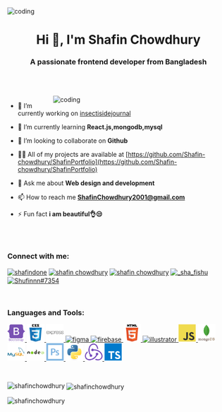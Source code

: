  <img align="center" src="https://as1.ftcdn.net/v2/jpg/02/22/96/70/1000_F_222967089_uftweUTsmcqiDYMzFXvSdOI0AfwxNqa7.jpg" alt="coding" width="850" height="280">
 <h1 align="center">Hi 👋, I'm Shafin Chowdhury</h1>
<h3 align="center">A passionate frontend developer from Bangladesh</h3>
</br>
</br>
</br>
<img align="right" src="https://media3.giphy.com/media/BferOKonYOspm28AiB/giphy.gif" alt="coding" width="400" >

- 🔭 I’m currently working on [insectisidejournal](https://github.com/Shafin-chowdhury/InsectisideJournal)

- 🌱 I’m currently learning **React.js,mongodb,mysql**

- 👯 I’m looking to collaborate on **Github**

- 👨‍💻 All of my projects are available at [https://github.com/Shafin-chowdhury/ShafinPortfolio](https://github.com/Shafin-chowdhury/ShafinPortfolio)

- 💬 Ask me about **Web design and development**

- 📫 How to reach me **ShafinChowdhury2001@gmail.com**

- ⚡ Fun fact **i am beautiful👌😒**

</br>
</br>

<h3 align="left">Connect with me:</h3>
<p align="left">
<a href="https://twitter.com/shafindone" target="blank"><img align="center" src="https://raw.githubusercontent.com/rahuldkjain/github-profile-readme-generator/master/src/images/icons/Social/twitter.svg" alt="shafindone" height="30" width="40" /></a>
<a href="https://linkedin.com/in/shafin chowdhury" target="blank"><img align="center" src="https://raw.githubusercontent.com/rahuldkjain/github-profile-readme-generator/master/src/images/icons/Social/linked-in-alt.svg" alt="shafin chowdhury" height="30" width="40" /></a>
<a href="https://fb.com/shafin chowdhury" target="blank"><img align="center" src="https://raw.githubusercontent.com/rahuldkjain/github-profile-readme-generator/master/src/images/icons/Social/facebook.svg" alt="shafin chowdhury" height="30" width="40" /></a>
<a href="https://instagram.com/_sha_fishu" target="blank"><img align="center" src="https://raw.githubusercontent.com/rahuldkjain/github-profile-readme-generator/master/src/images/icons/Social/instagram.svg" alt="_sha_fishu" height="30" width="40" /></a>
<a href="https://discord.gg/Shufinnn#7354" target="blank"><img align="center" src="https://raw.githubusercontent.com/rahuldkjain/github-profile-readme-generator/master/src/images/icons/Social/discord.svg" alt="Shufinnn#7354" height="30" width="40" /></a>
</p>
</br>
<h3 align="left">Languages and Tools:</h3>
<p align="left"> <a href="https://getbootstrap.com" target="_blank" rel="noreferrer"> <img src="https://raw.githubusercontent.com/devicons/devicon/master/icons/bootstrap/bootstrap-plain-wordmark.svg" alt="bootstrap" width="40" height="40"/> </a> <a href="https://www.w3schools.com/css/" target="_blank" rel="noreferrer"> <img src="https://raw.githubusercontent.com/devicons/devicon/master/icons/css3/css3-original-wordmark.svg" alt="css3" width="40" height="40"/> </a> <a href="https://expressjs.com" target="_blank" rel="noreferrer"> <img src="https://raw.githubusercontent.com/devicons/devicon/master/icons/express/express-original-wordmark.svg" alt="express" width="40" height="40"/> </a> <a href="https://www.figma.com/" target="_blank" rel="noreferrer"> <img src="https://www.vectorlogo.zone/logos/figma/figma-icon.svg" alt="figma" width="40" height="40"/> </a> <a href="https://firebase.google.com/" target="_blank" rel="noreferrer"> <img src="https://www.vectorlogo.zone/logos/firebase/firebase-icon.svg" alt="firebase" width="40" height="40"/> </a> <a href="https://www.w3.org/html/" target="_blank" rel="noreferrer"> <img src="https://raw.githubusercontent.com/devicons/devicon/master/icons/html5/html5-original-wordmark.svg" alt="html5" width="40" height="40"/> </a> <a href="https://www.adobe.com/in/products/illustrator.html" target="_blank" rel="noreferrer"> <img src="https://www.vectorlogo.zone/logos/adobe_illustrator/adobe_illustrator-icon.svg" alt="illustrator" width="40" height="40"/> </a> <a href="https://developer.mozilla.org/en-US/docs/Web/JavaScript" target="_blank" rel="noreferrer"> <img src="https://raw.githubusercontent.com/devicons/devicon/master/icons/javascript/javascript-original.svg" alt="javascript" width="40" height="40"/> </a> <a href="https://www.mongodb.com/" target="_blank" rel="noreferrer"> <img src="https://raw.githubusercontent.com/devicons/devicon/master/icons/mongodb/mongodb-original-wordmark.svg" alt="mongodb" width="40" height="40"/> </a> <a href="https://www.mysql.com/" target="_blank" rel="noreferrer"> <img src="https://raw.githubusercontent.com/devicons/devicon/master/icons/mysql/mysql-original-wordmark.svg" alt="mysql" width="40" height="40"/> </a> <a href="https://nodejs.org" target="_blank" rel="noreferrer"> <img src="https://raw.githubusercontent.com/devicons/devicon/master/icons/nodejs/nodejs-original-wordmark.svg" alt="nodejs" width="40" height="40"/> </a> <a href="https://www.photoshop.com/en" target="_blank" rel="noreferrer"> <img src="https://raw.githubusercontent.com/devicons/devicon/master/icons/photoshop/photoshop-line.svg" alt="photoshop" width="40" height="40"/> </a> <a href="https://www.python.org" target="_blank" rel="noreferrer"> <img src="https://raw.githubusercontent.com/devicons/devicon/master/icons/python/python-original.svg" alt="python" width="40" height="40"/> </a> <a href="https://redux.js.org" target="_blank" rel="noreferrer"> <img src="https://raw.githubusercontent.com/devicons/devicon/master/icons/redux/redux-original.svg" alt="redux" width="40" height="40"/> </a> <a href="https://www.typescriptlang.org/" target="_blank" rel="noreferrer"> <img src="https://raw.githubusercontent.com/devicons/devicon/master/icons/typescript/typescript-original.svg" alt="typescript" width="40" height="40"/> </a> </p>
</br>

<p><img align="left" src="https://github-readme-stats.vercel.app/api/top-langs?username=shafinchowdhury&show_icons=true&locale=en&layout=compact" alt="shafinchowdhury" /></p>

<p>&nbsp;<img align="center" src="https://github-readme-stats.vercel.app/api?username=shafinchowdhury&show_icons=true&locale=en" alt="shafinchowdhury" /></p>

<p><img align="center" src="https://github-readme-streak-stats.herokuapp.com/?user=shafinchowdhury&" alt="shafinchowdhury" /></p>


